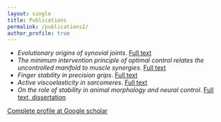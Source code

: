 ```yaml
---
layout: single
title: Publications
permalink: /publications2/
author_profile: true
---
```


<!-- ## Selected publications -->

- _Evolutionary origins of synovial joints_. [Full text](https://www.biorxiv.org/content/biorxiv/early/2024/04/03/2024.04.02.587820.full.pdf)
- _The minimum intervention principle of optimal control relates the uncontrolled manifold to muscle synergies_. [Full text](https://www.biorxiv.org/content/10.1101/2023.08.18.553939v1.full)
- _Finger stability in precision grips_. [Full text](https://www.pnas.org/doi/10.1073/pnas.2122903119)
- _Active viscoelasticity in sarcomeres_. [Full text](https://www.frontiersin.org/articles/10.3389/frobt.2018.00069/full)
- _On the role of stability in animal morphology and neural control_. [Full text, dissertation](https://www.proquest.com/docview/2632151295/A5347722E48E4D3BPQ/1)

[Complete profile at Google scholar](https://scholar.google.com/citations?user=Qg3qMcsAAAAJ&hl=en)
